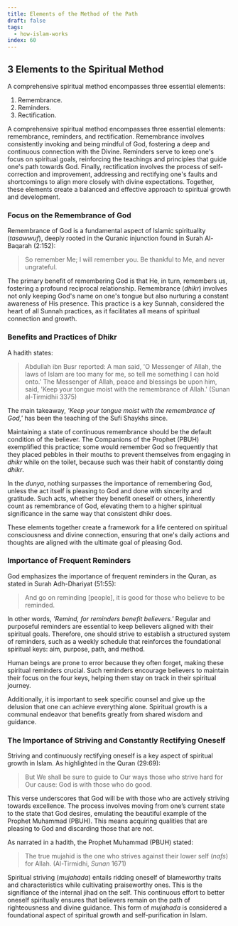 ```yaml
---
title: Elements of the Method of the Path
draft: false
tags:
  - how-islam-works
index: 60
---
```

## 3 Elements to the Spiritual Method

A comprehensive spiritual method encompasses three essential elements: 

1. Remembrance.
2. Reminders. 
3. Rectification. 

A comprehensive spiritual method encompasses three essential elements: remembrance, reminders, and rectification. Remembrance involves consistently invoking and being mindful of God, fostering a deep and continuous connection with the Divine. Reminders serve to keep one's focus on spiritual goals, reinforcing the teachings and principles that guide one's path towards God. Finally, rectification involves the process of self-correction and improvement, addressing and rectifying one's faults and shortcomings to align more closely with divine expectations. Together, these elements create a balanced and effective approach to spiritual growth and development.
### Focus on the Remembrance of God

Remembrance of God is a fundamental aspect of Islamic spirituality (*tasawwuf*), deeply rooted in the Quranic injunction found in Surah Al-Baqarah (2:152): 

> So remember Me; I will remember you. Be thankful to Me, and never ungrateful.

The primary benefit of remembering God is that He, in turn, remembers us, fostering a profound reciprocal relationship. Remembrance (*dhikr*) involves not only keeping God's name on one's tongue but also nurturing a constant awareness of His presence. This practice is a key Sunnah, considered the heart of all Sunnah practices, as it facilitates all means of spiritual connection and growth.

### Benefits and Practices of Dhikr

A hadith states: 

> Abdullah ibn Busr reported: A man said, 'O Messenger of Allah, the laws of Islam are too many for me, so tell me something I can hold onto.' The Messenger of Allah, peace and blessings be upon him, said, 'Keep your tongue moist with the remembrance of Allah.' (Sunan al-Tirmidhii 3375)

The main takeaway, *'Keep your tongue moist with the remembrance of God,'* has been the teaching of the Sufi Shaykhs since.

Maintaining a state of continuous remembrance should be the default condition of the believer. The Companions of the Prophet (PBUH) exemplified this practice; some would remember God so frequently that they placed pebbles in their mouths to prevent themselves from engaging in *dhikr* while on the toilet, because such was their habit of constantly doing *dhikr*. 

In the *dunya*, nothing surpasses the importance of remembering God, unless the act itself is pleasing to God and done with sincerity and gratitude. Such acts, whether they benefit oneself or others, inherently count as remembrance of God, elevating them to a higher spiritual significance in the same way that consistent dhikr does.

These elements together create a framework for a life centered on spiritual consciousness and divine connection, ensuring that one's daily actions and thoughts are aligned with the ultimate goal of pleasing God.

### Importance of Frequent Reminders

God emphasizes the importance of frequent reminders in the Quran, as stated in Surah Adh-Dhariyat (51:55): 

> And go on reminding [people], it is good for those who believe to be reminded.

In other words, *'Remind, for reminders benefit believers.'* Regular and purposeful reminders are essential to keep believers aligned with their spiritual goals. Therefore, one should strive to establish a structured system of reminders, such as a weekly schedule that reinforces the foundational spiritual keys: aim, purpose, path, and method. 

Human beings are prone to error because they often forget, making these spiritual reminders crucial. Such reminders encourage believers to maintain their focus on the four keys, helping them stay on track in their spiritual journey. 

Additionally, it is important to seek specific counsel and give up the delusion that one can achieve everything alone. Spiritual growth is a communal endeavor that benefits greatly from shared wisdom and guidance.

### The Importance of Striving and Constantly Rectifying Oneself

Striving and continuously rectifying oneself is a key aspect of spiritual growth in Islam. As highlighted in the Quran (29:69): 

> But We shall be sure to guide to Our ways those who strive hard for Our cause: God is with those who do good.

This verse underscores that God will be with those who are actively striving towards excellence. The process involves moving from one’s current state to the state that God desires, emulating the beautiful example of the Prophet Muhammad (PBUH). This means acquiring qualities that are pleasing to God and discarding those that are not. 

As narrated in a hadith, the Prophet Muhammad (PBUH) stated: 

> The true mujahid is the one who strives against their lower self (*nafs*) for Allah. (Al-Tirmidhi, *Sunan* 1671)

Spiritual striving (*mujahada*) entails ridding oneself of blameworthy traits and characteristics while cultivating praiseworthy ones. This is the signifiance of the internal jihad on the self. This continuous effort to better oneself spiritually ensures that believers remain on the path of righteousness and divine guidance. This form of *mujahada* is considered a foundational aspect of spiritual growth and self-purification in Islam.